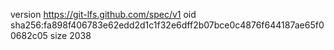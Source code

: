 version https://git-lfs.github.com/spec/v1
oid sha256:fa898f406783e62edd2d1c1f32e6dff2b07bce0c4876f644187ae65f00682c05
size 2038
